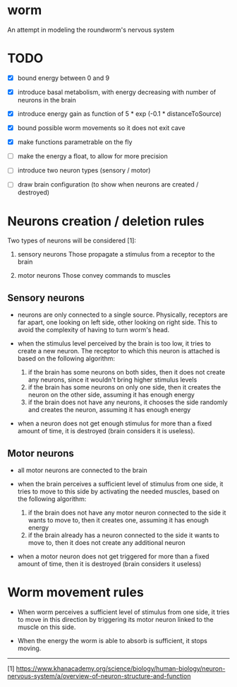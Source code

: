 # worm

An attempt in modeling the roundworm's nervous system


# TODO

- [x] bound energy between 0 and 9
- [x] introduce basal metabolism, with energy decreasing with number of neurons in the brain
- [x] introduce energy gain as function of 5 * exp (-0.1 * distanceToSource)
- [x] bound possible worm movements so it does not exit cave
- [x] make functions parametrable on the fly
- [ ] make the energy a float, to allow for more precision
- [ ] introduce two neuron types (sensory / motor)
- [ ] draw brain configuration (to show when neurons are created / destroyed)


# Neurons creation / deletion rules

Two types of neurons will be considered [1]:

1. sensory neurons
   Those propagate a stimulus from a receptor to the brain

2. motor neurons
   Those convey commands to muscles


## Sensory neurons

* neurons are only connected to a single source.
Physically, receptors are far apart, one looking on left side,
other looking on right side. This to avoid the complexity of having to turn worm's head.

* when the stimulus level perceived by the brain is too low, it tries
to create a new neuron. The receptor to which this neuron is attached is based
on the following algorithm:

  1. if the brain has some neurons on both sides, then it does not create
     any neurons, since it wouldn't bring higher stimulus levels
  2. if the brain has some neurons on only one side, then it creates the
     neuron on the other side, assuming it has enough energy
  3. if the brain does not have any neurons, it chooses the side randomly
     and creates the neuron, assuming it has enough energy

* when a neuron does not get enough stimulus for more than a fixed amount of time,
it is destroyed (brain considers it is useless).


## Motor neurons

* all motor neurons are connected to the brain

* when the brain perceives a sufficient level of stimulus from one side,
it tries to move to this side by activating the needed muscles, based on
the following algorithm:

  1. if the brain does not have any motor neuron connected to the side it
     wants to move to, then it creates one, assuming it has enough energy
  2. if the brain already has a neuron connected to the side it wants to
     move to, then it does not create any additional neuron

* when a motor neuron does not get triggered for more than a fixed amount
of time, then it is destroyed (brain considers it useless)


# Worm movement rules

* When worm perceives a sufficient level of stimulus from one side,
it tries to move in this direction by triggering its motor neuron linked
to the muscle on this side.

* When the energy the worm is able to absorb is sufficient, it stops
moving.


---

[1] https://www.khanacademy.org/science/biology/human-biology/neuron-nervous-system/a/overview-of-neuron-structure-and-function

